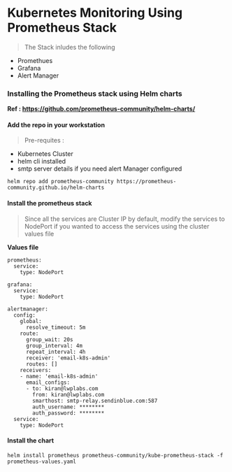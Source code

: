 # Kubernetes Monitoring Using Prometheus Stack

> The Stack inludes the following

- Promethues
- Grafana
- Alert Manager

### Installing the Prometheus stack using Helm charts

**Ref : https://github.com/prometheus-community/helm-charts/**

#### Add the repo in your workstation

> Pre-requites :
- Kubernetes Cluster
- helm cli installed
- smtp server details if you need alert Manager configured


```
helm repo add prometheus-community https://prometheus-community.github.io/helm-charts

```

#### Install the prometheus stack

> Since all the services are Cluster IP by default, modify the services to NodePort if you wanted to access the services using the cluster values file

**Values file**

```
prometheus:
  service:
    type: NodePort

grafana:
  service:
    type: NodePort

alertmanager:
  config:
    global:
      resolve_timeout: 5m
    route:
      group_wait: 20s
      group_interval: 4m
      repeat_interval: 4h
      receiver: 'email-k8s-admin'
      routes: []
    receivers:
    - name: 'email-k8s-admin'
      email_configs:
      - to: kiran@lwplabs.com
        from: kiran@lwplabs.com
        smarthost: smtp-relay.sendinblue.com:587
        auth_username: ********
        auth_password: ********
  service:
    type: NodePort
```

#### Install the chart

```
helm install prometheus prometheus-community/kube-prometheus-stack -f prometheus-values.yaml
```
